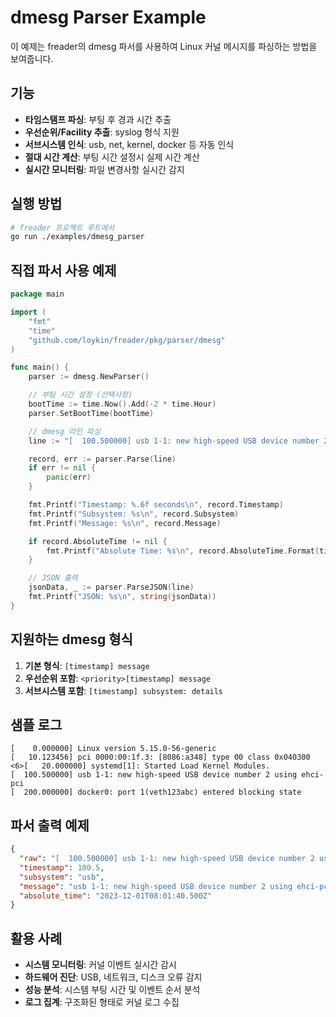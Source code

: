 # dmesg Parser Example

이 예제는 freader의 dmesg 파서를 사용하여 Linux 커널 메시지를 파싱하는 방법을 보여줍니다.

## 기능

- **타임스탬프 파싱**: 부팅 후 경과 시간 추출
- **우선순위/Facility 추출**: syslog 형식 지원
- **서브시스템 인식**: usb, net, kernel, docker 등 자동 인식
- **절대 시간 계산**: 부팅 시간 설정시 실제 시간 계산
- **실시간 모니터링**: 파일 변경사항 실시간 감지

## 실행 방법

```bash
# freader 프로젝트 루트에서
go run ./examples/dmesg_parser
```

## 직접 파서 사용 예제

```go
package main

import (
    "fmt"
    "time"
    "github.com/loykin/freader/pkg/parser/dmesg"
)

func main() {
    parser := dmesg.NewParser()

    // 부팅 시간 설정 (선택사항)
    bootTime := time.Now().Add(-2 * time.Hour)
    parser.SetBootTime(bootTime)

    // dmesg 라인 파싱
    line := "[  100.500000] usb 1-1: new high-speed USB device number 2 using ehci-pci"

    record, err := parser.Parse(line)
    if err != nil {
        panic(err)
    }

    fmt.Printf("Timestamp: %.6f seconds\n", record.Timestamp)
    fmt.Printf("Subsystem: %s\n", record.Subsystem)
    fmt.Printf("Message: %s\n", record.Message)

    if record.AbsoluteTime != nil {
        fmt.Printf("Absolute Time: %s\n", record.AbsoluteTime.Format(time.RFC3339))
    }

    // JSON 출력
    jsonData, _ := parser.ParseJSON(line)
    fmt.Printf("JSON: %s\n", string(jsonData))
}
```

## 지원하는 dmesg 형식

1. **기본 형식**: `[timestamp] message`
2. **우선순위 포함**: `<priority>[timestamp] message`
3. **서브시스템 포함**: `[timestamp] subsystem: details`

## 샘플 로그

```
[    0.000000] Linux version 5.15.0-56-generic
[   10.123456] pci 0000:00:1f.3: [8086:a348] type 00 class 0x040300
<6>[   20.000000] systemd[1]: Started Load Kernel Modules.
[  100.500000] usb 1-1: new high-speed USB device number 2 using ehci-pci
[  200.000000] docker0: port 1(veth123abc) entered blocking state
```

## 파서 출력 예제

```json
{
  "raw": "[  100.500000] usb 1-1: new high-speed USB device number 2 using ehci-pci",
  "timestamp": 100.5,
  "subsystem": "usb",
  "message": "usb 1-1: new high-speed USB device number 2 using ehci-pci",
  "absolute_time": "2023-12-01T08:01:40.500Z"
}
```

## 활용 사례

- **시스템 모니터링**: 커널 이벤트 실시간 감시
- **하드웨어 진단**: USB, 네트워크, 디스크 오류 감지
- **성능 분석**: 시스템 부팅 시간 및 이벤트 순서 분석
- **로그 집계**: 구조화된 형태로 커널 로그 수집